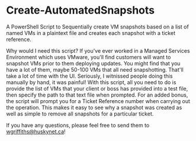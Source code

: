 # Create-AutomatedSnapshots
A PowerShell Script to Sequentially create VM snapshots based on a list of named VMs in a plaintext file and creates each snapshot with a ticket reference. 

Why would I need this script?
If you've ever worked in a Managed Services Environment which uses VMware, you'll find customers will want to snapshot VMs prior to them deploying updates. You might find that you have a lot of them, maybe 50-100 VMs that all need snapshotting. That'll take a lot of time with the UI. Seriously, I witnissed people doing this manually by hand, it was painful! With this script, all you need to do is provide the list of VMs that your client or boss has provided into a test file, then specify the path to that text file when prompted. For an added bonus, the script will prompt you for a Ticket Reference number when carrying out the operation. This makes it easy to see why a snapshot was created as well as simple to remove all snapshots for a particular ticket. 

If you have any questions, please feel free to send them to wgriffiths@huskynet.ca!
